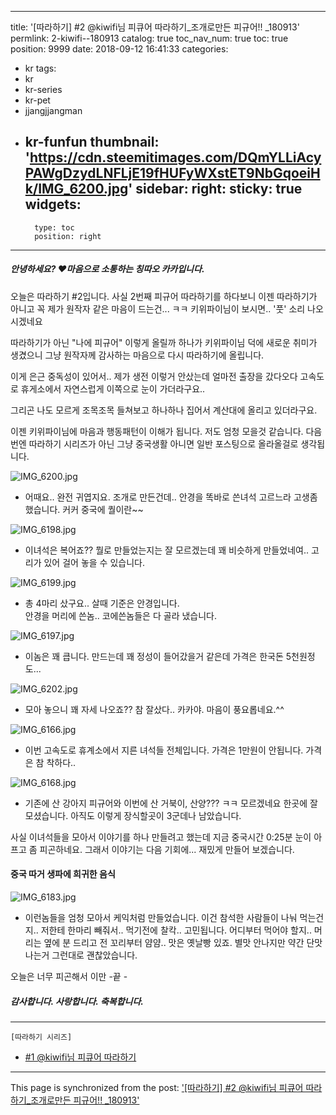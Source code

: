 
---
title: '[따라하기] #2 @kiwifi님 피큐어 따라하기_조개로만든 피규어!! _180913'
permlink: 2-kiwifi--180913
catalog: true
toc_nav_num: true
toc: true
position: 9999
date: 2018-09-12 16:41:33
categories:
- kr
tags:
- kr
- kr-series
- kr-pet
- jjangjjangman
- kr-funfun
thumbnail: 'https://cdn.steemitimages.com/DQmYLLiAcyPAWgDzydLNFLjE19fHUFyWXstET9NbGqoeiHk/IMG_6200.jpg'
sidebar:
    right:
        sticky: true
widgets:
    -
        type: toc
        position: right
---


##### 안녕하세요? ♥마음으로 소통하는 칭따오 카카입니다.

오늘은 따라하기 #2입니다.
사실 2번째 피규어 따라하기를 하다보니 이젠 따라하기가 아니고 
꼭 제가 원작자 같은 마음이 드는건... ㅋㅋ 
키위파이님이 보시면.. '풋' 소리 나오시겠네요

따라하기가 아닌 "나에 피규어" 이렇게 올릴까 하나가
키위파이님 덕에 새로운 취미가 생겼으니 그냥 원작자께
감사하는 마음으로 다시 따라하기에 올립니다.

이게 은근 중독성이 있어서.. 제가 생전 이렇거 안샀는데
얼마전 출장을 갔다오다 고속도로 휴게소에서 자연스럽게
이쪽으로 눈이 가더라구요.. 

그리곤 나도 모르게 조목조목 들쳐보고 
하나하나 집어서 계산대에 올리고 있더라구요.

이젠 키위파이님에 마음과 행동패턴이 이해가 됩니다.
저도 엄청 모을것 같습니다. 
다음번엔 따라하기 시리즈가 아닌 그냥 중국생활
아니면 일반 포스팅으로 올라올걸로 생각됩니다. 


![IMG_6200.jpg](https://cdn.steemitimages.com/DQmYLLiAcyPAWgDzydLNFLjE19fHUFyWXstET9NbGqoeiHk/IMG_6200.jpg)
- 어때요.. 완전 귀엽지요. 조개로 만든건데.. 
안경을 똑바로 쓴녀석 고르느라 고생좀 했습니다. 커커 중국에 퀄이란~~


![IMG_6198.jpg](https://cdn.steemitimages.com/DQmcXfcYt9uzKBnyxSrRUrbzGHzdNZ6tn6uMeCu7Rff9YvY/IMG_6198.jpg)
-  이녀석은 복어죠??  뭘로 만들었는지는 잘 모르겠는데
꽤 비슷하게 만들었네여.. 고리가 있어 걸어 놓을 수 있습니다.

![IMG_6199.jpg](https://cdn.steemitimages.com/DQme1TPjxKsF8LFApRd2Qys6Ntw4hqxvWG7ixnVtLTRRFYz/IMG_6199.jpg)
- 총 4마리 샀구요.. 살때 기준은 안경입니다.  
   안경을 머리에 쓴놈.. 코에쓴놈들은 다 골라 냈습니다.

![IMG_6197.jpg](https://cdn.steemitimages.com/DQmbD5J4SF89e9uuB47CfDNmcVBhAMnM31dziRove6MmGNN/IMG_6197.jpg)
- 이놈은 꽤 큽니다. 만드는데 꽤 정성이 들어갔을거 같은데
   가격은 한국돈 5천원정도...

![IMG_6202.jpg](https://cdn.steemitimages.com/DQmZZg2QTb7UnBRMiGLLQVvSen3kzMqDLEKbY59ZNJXLV6j/IMG_6202.jpg)
- 모아 놓으니 꽤 자세 나오죠?? 
   참 잘샀다.. 카카야. 마음이 풍요롭네요.^^

![IMG_6166.jpg](https://cdn.steemitimages.com/DQmSdQxc6DfeA8kniPxsUoDicRSXA5rc5DJCvWmeD2A7Ge5/IMG_6166.jpg)
 - 이번 고속도로 휴계소에서 지른 녀석들 전체입니다.
   가격은 1만원이 안됩니다. 가격은 참 착하다..

![IMG_6168.jpg](https://cdn.steemitimages.com/DQmWG5pVc9fjAo991UGsgCHsQXirajUMm8F11k9qWZELwmk/IMG_6168.jpg)
- 기존에 산 강아지 피규어와 이번에 산 거북이, 산양??? ㅋㅋ 모르겠네요
  한곳에 잘 모셨습니다. 아직도 이렇게 장식할곳이 3군데나 남았습니다.


사실 이녀석들을 모아서 이야기를 하나 만들려고 했는데
지금 중국시간 0:25분 눈이 아프고 좀 피곤하네요.
그래서 이야기는 다음 기회에... 
재밌게 만들어 보겠습니다. 

#### 중국 따거 생파에 희귀한 음식
![IMG_6183.jpg](https://cdn.steemitimages.com/DQmVwjrKAgm6v34zec2P4wK444PHSbrWhzdKzuj4TRifQ4U/IMG_6183.jpg)

- 이런놈들을 엄청 모아서 케익처럼 만들었습니다.
이건 참석한 사람들이 나눠 먹는건지.. 저한테 한마리 빼줘서.. 먹기전에 찰칵..
고민됩니다. 어디부터 먹어야 할지.. 머리는 옆에 분 드리고 전 꼬리부터 얌얌..
맛은 옛날빵 있죠. 별맛 안나지만 약간 단맛나는거 그런대로 괜찮았습니다. 

오늘은 너무 피곤해서 이만 -끝 -

##### 감사합니다. 사랑합니다. 축복합니다.

---
`[따라하기 시리즈] `
- [ #1  @kiwifi님 피큐어 따라하기]( https://steemit.com/kr/@kibumh/1-kiwifi)

- - -

This page is synchronized from the post: ['[따라하기] #2 @kiwifi님 피큐어 따라하기_조개로만든 피규어!! _180913'](https://steemit.com/@kibumh/2-kiwifi--180913)
